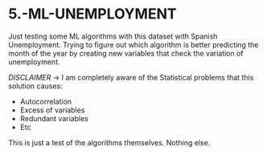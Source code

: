 # 5.-ML-UNEMPLOYMENT

Just testing some ML algorithms with this dataset with Spanish Unemployment.
Trying to figure out which algorithm is better predicting the month of the year by creating new variables that check the variation of unemployment.

*DISCLAIMER* -> I am completely aware of the Statistical problems that this solution causes:
  - Autocorrelation
  - Excess of variables
  - Redundant variables
  - Etc
 
 This is just a test of the algorithms themselves. Nothing else.
